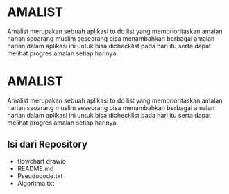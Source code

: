 # AMALIST

Amalist merupakan sebuah aplikasi to do list yang memprioritaskan amalan harian seoarang muslim
seseorang bisa menambahkan berbagai amalan harian dalam aplikasi ini untuk bisa dichecklist pada hari itu
serta dapat melihat progres amalan setiap harinya.

# AMALIST

Amalist merupakan sebuah aplikasi to do list yang memprioritaskan amalan harian seoarang muslim
seseorang bisa menambahkan berbagai amalan harian dalam aplikasi ini untuk bisa dichecklist pada hari itu
serta dapat melihat progres amalan setiap harinya.
## Isi dari Repository
- flowchart drawio
- README.md
- Pseudocode.txt
- Algoritma.txt


